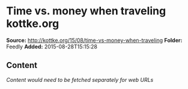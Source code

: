 # Time vs. money when traveling kottke.org

**Source:** http://kottke.org/15/08/time-vs-money-when-traveling
**Folder:** Feedly
**Added:** 2015-08-28T15:15:28




## Content
*Content would need to be fetched separately for web URLs*
